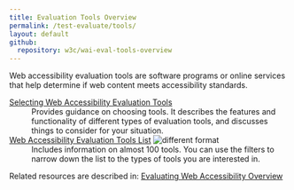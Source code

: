 ```yaml
---
title: Evaluation Tools Overview
permalink: /test-evaluate/tools/
layout: default
github:
  repository: w3c/wai-eval-tools-overview
---
```


<p>Web accessibility evaluation tools are software programs or online services that help determine if web content meets accessibility standards.</p>
<dl>
<dt><a href="https://www.w3.org/WAI/eval/selectingtools.html">Selecting Web Accessibility Evaluation Tools</a></dt>
<dd> Provides guidance on choosing   tools. It describes the features and functionality of different types of evaluation tools, and discusses things to consider for your situation.</dd>
<dt><a href="https://www.w3.org/WAI/ER/tools/">Web Accessibility Evaluation Tools List</a> <img src="https://www.w3.org/Icons/tr.png" alt="different format" /></dt>
<dd> Includes information on almost 100 tools. You can use the filters to narrow down the list to the types of tools you are interested in.</dd>
</dl>

<p>Related resources are described in: <a href="https://w3c.github.io/wai-eval-overview/evaluation/">Evaluating Web Accessibility Overview</a></p>
